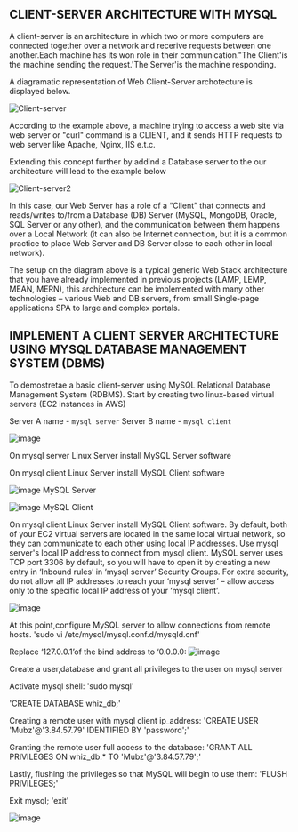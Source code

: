 ## CLIENT-SERVER ARCHITECTURE WITH MYSQL

A client-server is an architecture in which two or more computers are connected together over a network and recerive requests between one another.Each machine has its won role in their communication."The Client'is the machine sending the request.'The Server'is the machine responding.

A diagramatic representation of Web Client-Server archotecture is displayed below.


![Client-server](https://github.com/Mubarokahh/DevOps-Projects/assets/135038657/c38dc12f-324d-4f2f-9da0-691dd2bf3746)

According to the example above, a machine trying to access a web site via web server or "curl" command is a CLIENT, and it sends HTTP requests to web server like Apache, Nginx, IIS e.t.c.

Extending this concept further by addind a Database server to the our architecture will lead to the example below


![Client-server2](https://github.com/Mubarokahh/DevOps-Projects/assets/135038657/bbfa886c-ef2f-4913-b8b0-f188a8259f07)


In this case, our Web Server has a role of a “Client” that connects and reads/writes to/from a Database (DB) Server (MySQL, MongoDB, Oracle, SQL Server or any other), and the communication between them happens over a Local Network (it can also be Internet connection, but it is a common practice to place Web Server and DB Server close to each other in local network).

The setup on the diagram above is a typical generic Web Stack architecture that you have already implemented in previous projects (LAMP, LEMP, MEAN, MERN), this architecture can be implemented with many other technologies – various Web and DB servers, from small Single-page applications SPA to large and complex portals.

## IMPLEMENT A CLIENT SERVER ARCHITECTURE USING MYSQL DATABASE MANAGEMENT SYSTEM (DBMS)

To demostretae a basic client-server using MySQL Relational Database Management System (RDBMS). Start by creating two linux-based virtual servers (EC2 instances in AWS)

Server A name - `mysql server`
Server B name - `mysql client`

![image](https://github.com/Mubarokahh/DevOps-Projects/assets/135038657/db3e4a67-2423-4208-8a8c-c1bcc08eb10f)

On mysql server Linux Server install MySQL Server software

On mysql client Linux Server install MySQL Client software

![image](https://github.com/Mubarokahh/DevOps-Projects/assets/135038657/19dcd567-a71b-4db8-9cad-3bb49dd9dc0e)
MySQL Server

![image](https://github.com/Mubarokahh/DevOps-Projects/assets/135038657/08049c84-eb85-44b9-bf4a-3329039cbb32)
MySQL Client

On mysql client Linux Server install MySQL Client software.
By default, both of your EC2 virtual servers are located in the same local virtual network, so they can communicate to each other using local IP addresses. Use mysql server's local IP address to connect from mysql client. MySQL server uses TCP port 3306 by default, so you will have to open it by creating a new entry in ‘Inbound rules’ in ‘mysql server’ Security Groups. For extra security, do not allow all IP addresses to reach your ‘mysql server’ – allow access only to the specific local IP address of your ‘mysql client’.

![image](https://github.com/Mubarokahh/DevOps-Projects/assets/135038657/9a528385-fa92-4532-8d1c-3043bea4f2e6)

At this point,configure MySQL server to allow connections from remote hosts.
'sudo vi /etc/mysql/mysql.conf.d/mysqld.cnf'

Replace ‘127.0.0.1’of the bind address to ‘0.0.0.0:
![image](https://github.com/Mubarokahh/DevOps-Projects/assets/135038657/a921cb6b-18af-4c26-8cfd-9cf138deea7d)

Create a user,database and  grant all privileges to the user on mysql server

Activate mysql shell: 
'sudo mysql'

'CREATE DATABASE whiz_db;'

Creating a remote user with mysql client  ip_address: 
'CREATE USER 'Mubz'@'3.84.57.79' IDENTIFIED BY 'password';'

Granting the remote user full access to the database:
'GRANT ALL PRIVILEGES ON whiz_db.* TO 'Mubz'@'3.84.57.79';'

Lastly, flushing the privileges so that MySQL will begin to use them:
'FLUSH PRIVILEGES;'

Exit mysql;
'exit'

![image](https://github.com/Mubarokahh/DevOps-Projects/assets/135038657/fd011a6e-069f-433f-a54f-16d72e735449)












